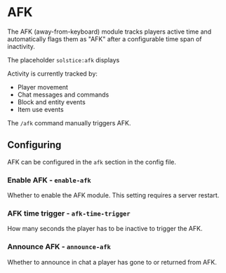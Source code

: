 # AFK

The AFK (away-from-keyboard) module tracks players active time and automatically flags them as "AFK" after a configurable time span of inactivity.

The placeholder `solstice:afk` displays 

Activity is currently tracked by:

- Player movement
- Chat messages and commands
- Block and entity events
- Item use events

The `/afk` command manually triggers AFK.

## Configuring

AFK can be configured in the `afk` section in the config file.

### Enable AFK - `enable-afk`

Whether to enable the AFK module. This setting requires a server restart.

### AFK time trigger - `afk-time-trigger`

How many seconds the player has to be inactive to trigger the AFK.

### Announce AFK - `announce-afk`

Whether to announce in chat a player has gone to or returned from AFK.

